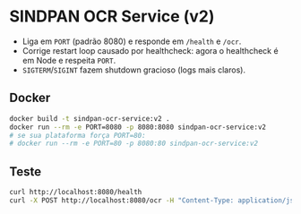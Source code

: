 # SINDPAN OCR Service (v2)

- Liga em `PORT` (padrão 8080) e responde em `/health` e `/ocr`.
- Corrige restart loop causado por healthcheck: agora o healthcheck é em Node e respeita `PORT`.
- `SIGTERM`/`SIGINT` fazem shutdown gracioso (logs mais claros).

## Docker
```bash
docker build -t sindpan-ocr-service:v2 .
docker run --rm -e PORT=8080 -p 8080:8080 sindpan-ocr-service:v2
# se sua plataforma força PORT=80:
# docker run --rm -e PORT=80 -p 8080:80 sindpan-ocr-service:v2
```

## Teste
```bash
curl http://localhost:8080/health
curl -X POST http://localhost:8080/ocr -H "Content-Type: application/json" -d '{"url":"https://exemplo.com/nota.jpg"}'
```
